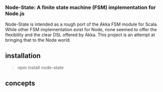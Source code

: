 ### Node-State: A finite state machine (FSM) implementation for Node.js

Node-State is intended as a rough port of the Akka FSM module for Scala.  While other FSM implementation exist for Node, none seemed to offer the flexibility and the clear DSL offered by Akka.  This project is an attempt at bringing that to the Node world.

## installation

> npm install node-state

## concepts

